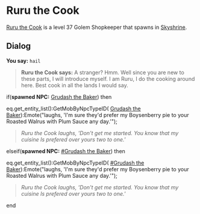 # Ruru the Cook



[Ruru the Cook](/npc/114496) is a level 37 Golem Shopkeeper that spawns in [Skyshrine](/zone/114).



## Dialog

**You say:** `hail`



>**Ruru the Cook says:** A stranger? Hmm. Well since you are new to these parts, I will introduce myself. I am Ruru, I do the cooking around here. Best cook in all the lands I would say.


if(**spawned NPC:**  [Grudash the Baker](/npc/114467)) then



eq.get_entity_list():GetMobByNpcTypeID( [Grudash the Baker](/npc/114467)):Emote("laughs, 'I'm sure they'd prefer my Boysenberry pie to your Roasted Walrus with Plum Sauce any day.'");



>*Ruru the Cook laughs, 'Don't get me started. You know that my cuisine Is prefered over yours two to one.'*


elseif(**spawned NPC:**  [\#Grudash the Baker](/npc/114639)) then



eq.get_entity_list():GetMobByNpcTypeID( [\#Grudash the Baker](/npc/114639)):Emote("laughs, 'I'm sure they'd prefer my Boysenberry pie to your Roasted Walrus with Plum Sauce any day.'");



>*Ruru the Cook laughs, 'Don't get me started. You know that my cuisine Is prefered over yours two to one.'*

end
